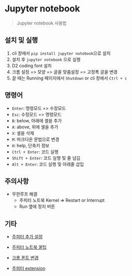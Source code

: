 # Jupyter notebook

> Jupyter notebook 사용법



## 설치 및 실행

1. cli 창에서 `pip install jupyter notebook`으로 설치
2. 설치 후 `jupyter notebook` 으로 실행
3. D2 coding font 설치
4. 크롬 설정 =>  모양 => 글꼴 맞춤설정 => 고정폭 글꼴 변경
5. 끌 때는 Running 페이지에서 `Shutdown` or cli 창에서 `Ctrl + c`



## 명령어

- `Enter`: 명령모드 => 수정모드
- `Esc`: 수정모드 => 명령모드
- `B`: below, 아래에 셀을 추가
- `A`: above, 위에 셀을 추가
- `X`: 셀을 삭제
- `M`: 마크다운 문법으로 변경
- `H`: help, 단축키 정보
- `Ctrl + Enter`: 코드 실행
- `Shift + Enter`: 코드 실행 및 줄 넘김
- `Alt + Enter`: 코드 실행 및 아래줄 삽입



## 주의사항

- 무한루프 해결
  - 주피터 노트북 Kernel => Restart or Interrupt
  - Run 옆에 정지 버튼



## 기타

- [주피터 추가 설정](https://www.notion.so/Jupyter-Notebook-02e833ddba874f258e3e39c89cd57445)

- [주피터 노트북 꿀팁](https://john-analyst.medium.com/%EC%A3%BC%ED%94%BC%ED%84%B0-%EB%85%B8%ED%8A%B8%EB%B6%81%EC%9D%98-%EA%BF%80%ED%8C%81%EB%93%A4-4a40d406f07e)
- [크롬 폰트 변경](https://www.notion.so/Google-Chrome-2412c3c5a6764653826b25271e04701c)

- [주피터 extension](https://junpyopark.github.io/Jupyter_Extension/)

